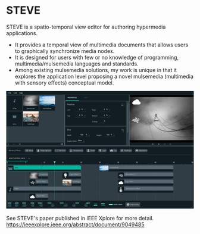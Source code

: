 # STEVE
STEVE is a spatio-temporal view editor for authoring hypermedia applications. 

- It provides a temporal view of multimedia documents that allows users to graphically synchronize media nodes.
- It is designed for users with few or no knowledge of programming, multimedia/mulsemedia languages and standards. 
- Among existing mulsemedia solutions, my work is unique in that it explores the application 
level proposing a novel mulsemedia (multimedia with sensory effects) conceptual model.

![Image of STEVE](https://github.com/dougpmattos/steve/blob/master/steve-gui.png)

See STEVE's paper published in IEEE Xplore for more detail. https://ieeexplore.ieee.org/abstract/document/9049485
